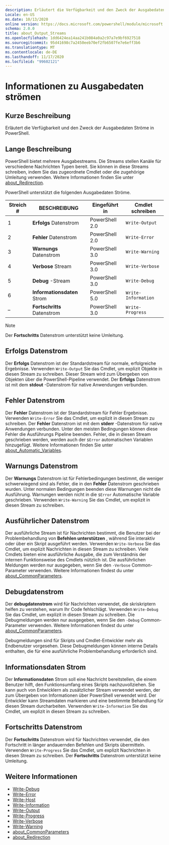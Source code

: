 ```yaml
---
description: Erläutert die Verfügbarkeit und den Zweck der Ausgabedaten Ströme in PowerShell.
Locale: en-US
ms.date: 10/13/2020
online version: https://docs.microsoft.com/powershell/module/microsoft.powershell.core/about/about_output_streams?view=powershell-7.2&WT.mc_id=ps-gethelp
schema: 2.0.0
title: about_Output_Streams
ms.openlocfilehash: 1dd6424ea14aa241b084a0a2c97a7e9bf6927518
ms.sourcegitcommit: 95d41698c7a2450eeb70ef2fb6507fe7e6eff3b6
ms.translationtype: MT
ms.contentlocale: de-DE
ms.lasthandoff: 11/17/2020
ms.locfileid: "99602121"
---
```

# <a name="about-output-streams"></a>Informationen zu Ausgabedaten strömen

## <a name="short-description"></a>Kurze Beschreibung
Erläutert die Verfügbarkeit und den Zweck der Ausgabedaten Ströme in PowerShell.

## <a name="long-description"></a>Lange Beschreibung

PowerShell bietet mehrere Ausgabestreams. Die Streams stellen Kanäle für verschiedene Nachrichten Typen bereit. Sie können in diese Streams schreiben, indem Sie das zugeordnete Cmdlet oder die zugehörige Umleitung verwenden. Weitere Informationen finden Sie unter [about_Redirection](about_Redirection.md).

PowerShell unterstützt die folgenden Ausgabedaten Ströme.

| Streich # |      BESCHREIBUNG       | Eingeführt in  |    Cmdlet schreiben     |
| -------- | ---------------------- | -------------- | ------------------- |
| 1        | **Erfolgs** Datenstrom     | PowerShell 2.0 | `Write-Output`      |
| 2        | **Fehler** Datenstrom       | PowerShell 2.0 | `Write-Error`       |
| 3        | **Warnungs** Datenstrom     | PowerShell 3.0 | `Write-Warning`     |
| 4        | **Verbose** Stream     | PowerShell 3.0 | `Write-Verbose`     |
| 5        | **Debug** -Stream       | PowerShell 3.0 | `Write-Debug`       |
| 6        | **Informationsdaten** Strom | PowerShell 5.0 | `Write-Information` |
| –      | **Fortschritts** Datenstrom    | PowerShell 3.0 | `Write-Progress`    |

> [!NOTE]
> Der **Fortschritts** Datenstrom unterstützt keine Umleitung.

## <a name="success-stream"></a>Erfolgs Datenstrom

Der **Erfolgs** Datenstrom ist der Standardstream für normale, erfolgreiche Ergebnisse.
Verwenden `Write-Output` Sie das Cmdlet, um explizit Objekte in diesen Stream zu schreiben. Dieser Stream wird zum Übergeben von Objekten über die PowerShell-Pipeline verwendet. Der **Erfolgs** Datenstrom ist mit dem **stdout** -Datenstrom für native Anwendungen verbunden.

## <a name="error-stream"></a>Fehler Datenstrom

Der **Fehler** Datenstrom ist der Standardstream für Fehler Ergebnisse. Verwenden `Write-Error` Sie das Cmdlet, um explizit in diesen Stream zu schreiben. Der **Fehler** Datenstrom ist mit dem **stderr** -Datenstrom für native Anwendungen verbunden. Unter den meisten Bedingungen können diese Fehler die Ausführungs Pipeline beenden. Fehler, die in diesen Stream geschrieben werden, werden auch der `$Error` automatischen Variablen hinzugefügt. Weitere Informationen finden Sie unter [about_Automatic_Variables](about_Automatic_Variables.md).

## <a name="warning-stream"></a>Warnungs Datenstrom

Der **Warnungs** Datenstrom ist für Fehlerbedingungen bestimmt, die weniger schwerwiegend sind als Fehler, die in den **Fehler** Datenstrom geschrieben wurden. Unter normalen Bedingungen beenden diese Warnungen nicht die Ausführung. Warnungen werden nicht in die `$Error` Automatische Variable geschrieben. Verwenden `Write-Warning` Sie das Cmdlet, um explizit in diesen Stream zu schreiben.

## <a name="verbose-stream"></a>Ausführlicher Datenstrom

Der ausführliche Stream ist für Nachrichten bestimmt, die Benutzer bei der Problembehandlung von **Befehlen unterstützen** , während Sie interaktiv oder über ein Skript ausgeführt werden. Verwenden `Write-Verbose` Sie das Cmdlet, um explizit Nachrichten in diesen Stream zu schreiben. Viele Cmdlets bieten eine ausführliche Ausgabe, die zum Verständnis der internen Funktionsweise des Cmdlets nützlich ist. Die ausführlichen Meldungen werden nur ausgegeben, wenn Sie den `-Verbose` Common-Parameter verwenden. Weitere Informationen findest du unter [about_CommonParameters](about_CommonParameters.md).

## <a name="debug-stream"></a>Debugdatenstrom

Der **debugdatenstrom** wird für Nachrichten verwendet, die skriskriptern helfen zu verstehen, warum Ihr Code fehlschlägt. Verwenden `Write-Debug` Sie das Cmdlet, um explizit in diesen Stream zu schreiben. Die Debugmeldungen werden nur ausgegeben, wenn Sie den `-Debug` Common-Parameter verwenden. Weitere Informationen findest du unter [about_CommonParameters](about_CommonParameters.md).

Debugmeldungen sind für Skripts und Cmdlet-Entwickler mehr als Endbenutzer vorgesehen. Diese Debugmeldungen können interne Details enthalten, die für eine ausführliche Problembehandlung erforderlich sind.

## <a name="information-stream"></a>Informationsdaten Strom

Der **Informationsdaten** Strom soll eine Nachricht bereitstellen, die einem Benutzer hilft, den Funktionsumfang eines Skripts nachzuvollziehen. Sie kann auch von Entwicklern als zusätzlicher Stream verwendet werden, der zum Übergeben von Informationen über PowerShell verwendet wird. Der Entwickler kann Streamdaten markieren und eine bestimmte Behandlung für diesen Stream durcharbeiten. Verwenden `Write-Information` Sie das Cmdlet, um explizit in diesen Stream zu schreiben.

## <a name="progress-stream"></a>Fortschritts Datenstrom

Der **Fortschritts** Datenstrom wird für Nachrichten verwendet, die den Fortschritt in länger andauernden Befehlen und Skripts übermitteln. Verwenden `Write-Progress` Sie das Cmdlet, um explizit Nachrichten in diesen Stream zu schreiben. Der **Fortschritts** Datenstrom unterstützt keine Umleitung.

## <a name="see-also"></a>Weitere Informationen

- [Write-Debug](xref:Microsoft.PowerShell.Utility.Write-Debug)
- [Write-Error](xref:Microsoft.PowerShell.Utility.Write-Error)
- [Write-Host](xref:Microsoft.PowerShell.Utility.Write-Host)
- [Write-Information](xref:Microsoft.PowerShell.Utility.Write-Information)
- [Write-Output](xref:Microsoft.PowerShell.Utility.Write-Output)
- [Write-Progress](xref:Microsoft.PowerShell.Utility.Write-Progress)
- [Write-Verbose](xref:Microsoft.PowerShell.Utility.Write-Verbose)
- [Write-Warning](xref:Microsoft.PowerShell.Utility.Write-Warning)
- [about_CommonParameters](about_CommonParameters.md)
- [about_Redirection](about_Redirection.md)
